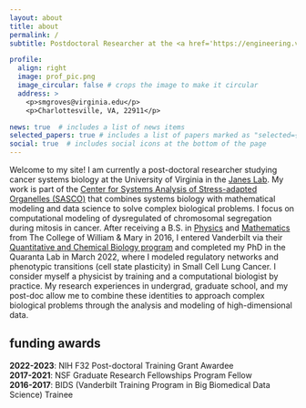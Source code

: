 ```yaml
---
layout: about
title: about
permalink: /
subtitle: Postdoctoral Researcher at the <a href='https://engineering.virginia.edu/departments/biomedical-engineering'>University of Virginia</a>. Computational Biologist. Data Scientist.

profile:
  align: right
  image: prof_pic.png
  image_circular: false # crops the image to make it circular
  address: >
    <p>smgroves@virginia.edu</p>
    <p>Charlottesville, VA, 22911</p>

news: true  # includes a list of news items
selected_papers: true # includes a list of papers marked as "selected={true}"
social: true  # includes social icons at the bottom of the page
---
```


Welcome to my site! I am currently a post-doctoral researcher studying cancer systems biology at the University of Virginia in the <a href="https://systemsbioe.org/">Janes Lab</a>. My work is part of the <a href="https://sasco.virginia.edu/">Center for Systems Analysis of Stress-adapted Organelles (SASCO)</a> that combines systems biology with mathematical modeling and data science to solve complex biological problems. I focus on computational modeling of dysregulated of chromosomal segregation during mitosis in cancer. After receiving a B.S. in <a href="https://www.wm.edu/as/physics/">Physics</a> and <a href="https://www.wm.edu/as/mathematics/">Mathematics</a> from The College of William & Mary in 2016, I entered Vanderbilt via their <a href="https://medschool.vanderbilt.edu/qcb/">Quantitative and Chemical Biology program</a> and completed my PhD in the Quaranta Lab in March 2022, where I modeled regulatory networks and phenotypic transitions (cell state plasticity) in Small Cell Lung Cancer. I consider myself a physicist by training and a computational biologist by practice. My research experiences in undergrad, graduate school, and my post-doc allow me to combine these identities to approach complex biological problems through the analysis and modeling of high-dimensional data.



## funding awards
<b>2022-2023</b>: NIH F32 Post-doctoral Training Grant Awardee \
<b>2017-2021</b>:  NSF Graduate Research Fellowships Program Fellow \
<b>2016-2017</b>: BIDS (Vanderbilt Training Program in Big Biomedical Data Science) Trainee 
